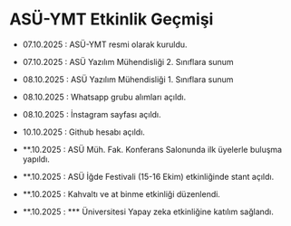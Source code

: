 # ASÜ-YMT Etkinlik Geçmişi

- 07.10.2025 : ASÜ-YMT resmi olarak kuruldu.
- 07.10.2025 : ASÜ Yazılım Mühendisliği 2. Sınıflara sunum
- 08.10.2025 : ASÜ Yazılım Mühendisliği 1. Sınıflara sunum
- 08.10.2025 : Whatsapp grubu alımları açıldı.
- 08.10.2025 : İnstagram sayfası açıldı.
- 10.10.2025 : Github hesabı açıldı.




- **.10.2025 : ASÜ Müh. Fak. Konferans Salonunda ilk üyelerle buluşma yapıldı.
- **.10.2025 : ASÜ İğde Festivali (15-16 Ekim) etkinliğinde stant açıldı.
- **.10.2025 : Kahvaltı ve at binme etkinliği düzenlendi.
- **.10.2025 : *** Üniversitesi Yapay zeka etkinliğine katılım sağlandı.